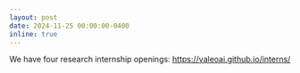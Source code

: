 ```yaml
---
layout: post
date: 2024-11-25 00:00:00-0400
inline: true
---
```


We have four research internship openings: https://valeoai.github.io/interns/
